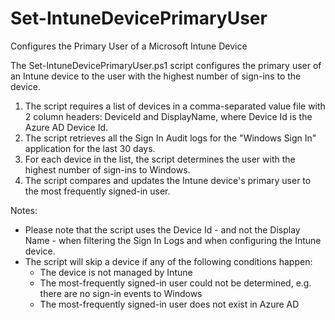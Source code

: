# Set-IntuneDevicePrimaryUser
Configures the Primary User of a Microsoft Intune Device

The Set-IntuneDevicePrimaryUser.ps1 script configures the primary user of an Intune device to the user with the highest number of sign-ins to the device.

1. The script requires a list of devices in a comma-separated value file with 2 column headers: DeviceId and DisplayName, where Device Id is the Azure AD Device Id.
2. The script retrieves all the Sign In Audit logs for the "Windows Sign In" application for the last 30 days.
3. For each device in the list, the script determines the user with the highest number of sign-ins to Windows.
4. The script compares and updates the Intune device's primary user to the most frequently signed-in user.

Notes:
- Please note that the script uses the Device Id - and not the Display Name - when filtering the Sign In Logs and when configuring the Intune device.
- The script will skip a device if any of the following conditions happen:
    - The device is not managed by Intune
    - The most-frequently signed-in user could not be determined, e.g. there are no sign-in events to Windows
    - The most-frequently signed-in user does not exist in Azure AD
